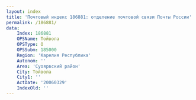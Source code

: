 ```yaml
---
layout: index
title: 'Почтовый индекс 186881: отделение почтовой связи Почты России'
permalink: /186881/
data:
    Index: 186881
    OPSName: Тойвола
    OPSType: О
    OPSSubm: 185000
    Region: 'Карелия Республика'
    Autonom: ''
    Area: 'Суоярвский район'
    City: Тойвола
    City1: ''
    ActDate: '20060329'
    IndexOld: ''
---
```

